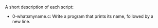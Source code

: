 A short description of each script:
+ 0-whatsmyname.c: Write a program that prints its name, followed by a new line.

